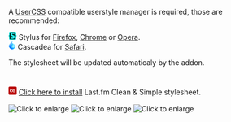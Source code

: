 A [UserCSS](https://github.com/openstyles/stylus/wiki/UserCSS) compatible userstyle manager is required, those are recommended:

![Stylus](/images/Stylus.png) Stylus for [Firefox](https://addons.mozilla.org/en-US/firefox/addon/styl-us/), [Chrome](https://chrome.google.com/webstore/detail/stylus/clngdbkpkpeebahjckkjfobafhncgmne) or [Opera](https://addons.opera.com/en-gb/extensions/details/stylus/).<br>
![Cascadea](/images/Cascadea.png) Cascadea for [Safari](https://cascadea.app/).

The stylesheet will be updated automaticaly by the addon.<br>
#
[![Install](/images/last.fm.png)](https://raw.githubusercontent.com/chafouinerie/UserCSS/master/last-fm-cleansimple.user.css) [Click here to install](https://raw.githubusercontent.com/chafouinerie/UserCSS/master/last-fm-cleansimple.user.css) Last.fm Clean & Simple stylesheet.

<img align="center" src="https://raw.githubusercontent.com/chafouinerie/UserCSS/master/images/LastfmScreenshot2.png" height="80" title="Click to enlarge"></img>
<img align="center" src="https://raw.githubusercontent.com/chafouinerie/UserCSS/master/images/LastfmScreenshot1.png" height="80" title="Click to enlarge"></img>
<img align="center" src="https://raw.githubusercontent.com/chafouinerie/UserCSS/master/images/LastfmScreenshot3.png" height="80" title="Click to enlarge"></img>
<br>